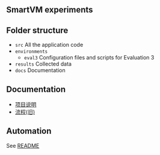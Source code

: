 ## SmartVM experiments

## Folder structure
- `src` All the application code
- `environments`
  - `eval3` Configuration files and scripts for Evaluation 3
- `results` Collected data
- `docs` Documentation

## Documentation
- [项目说明](docs/project.md)
- [流程(旧)](docs/流程.docx)

## Automation

See [README](automation/README.md)
